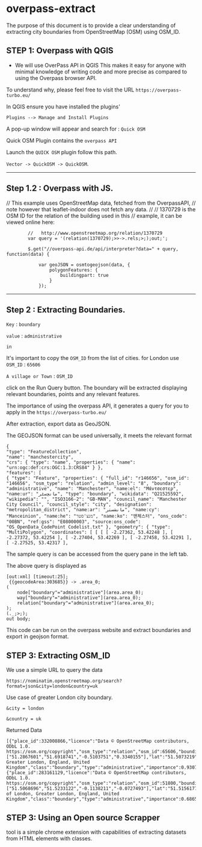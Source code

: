 # overpass-extract

The purpose of this document is to provide a clear understanding of extracting city boundaries from OpenStreetMap (OSM) using OSM_ID.

## STEP 1: Overpass with QGIS
- We will use OverPass API in QGIS
This makes it easy for anyone with minimal knowledge of writing code and more precise as compared to using the Overpass browser API. 

To understand why, please feel free to visit the URL ``` https://overpass-turbo.eu/ ```

In QGIS ensure you have installed the plugins'

``` 
Plugins --> Manage and Install Plugins
```  
A pop-up window will appear and search for : ``` Quick OSM ```

Quick OSM Plugin contains the ```overpass API```

Launch the ``` QUICK OSM ``` plugin follow this path.

``` Vector -> QuickOSM -> QuickOSM ```.

--------------------------------------------
## Step 1.2 :  Overpass with JS. 

// This example uses OpenStreetMap data, fetched from the OverpassAPI,
        // note however that leaflet-indoor does not fetch any data.
        //
        // 1370729 is the OSM ID for the relation of the building used in this
        // example, it can be viewed online here:

```
        //   http://www.openstreetmap.org/relation/1370729
        var query = '(relation(1370729);>>->.rels;>;);out;';

        $.get("//overpass-api.de/api/interpreter?data=" + query, function(data) {

            var geoJSON = osmtogeojson(data, {
                polygonFeatures: {
                    buildingpart: true
                }
            });
```
------
## Step 2 :  Extracting Boundaries. 

``` Key ``` : ``` boundary ```

``` value ``` : ``` administrative ```

``` in ```

It's important to copy the ```OSM_ID``` from the list of cities. 
for London use  ```OSM_ID``` : ```65606```

``` A village or Town ``` : ``` OSM_ID ```

click on the Run Query button. 
The boundary will be extracted displaying relevant boundaries, points and any relevant features.

The importance of using the overpass API, it generates a query for you to apply in the ```https://overpass-turbo.eu/ ``` 

After extraction, export data as GeoJSON. 

The GEOJSON format can be used universally, it meets the relevant format 

```
{
"type": "FeatureCollection",
"name": "manchestercity",
"crs": { "type": "name", "properties": { "name": "urn:ogc:def:crs:OGC:1.3:CRS84" } },
"features": [
{ "type": "Feature", "properties": { "full_id": "r146656", "osm_id": "146656", "osm_type": "relation", "admin_level": "8", "boundary": "administrative", "name": "Manchester", "name:el": "Μάντσεστερ", "name:ur": "مانچسٹر", "type": "boundary", "wikidata": "Q21525592", "wikipedia": "", "ISO3166-2": "GB-MAN", "council_name": "Manchester City Council", "council_style": "city", "designation": "metropolitan_district", "name:ar": "مانشستر", "name:cy": "Manceinion", "name:he": "מנצ'סטר", "name:ko": "맨체스터", "ons_code": "00BN", "ref:gss": "E08000003", "source:ons_code": "OS_OpenData_CodePoint Codelist.txt" }, "geometry": { "type": "MultiPolygon", "coordinates": [ [ [ [ -2.27362, 53.42248 ], [ -2.27372, 53.42254 ], [ -2.27404, 53.42269 ], [ -2.27458, 53.42291 ], [ -2.27525, 53.42317 ], 

```

The sample query is can be accessed from the query pane in the left tab. 

The above query is displayed as 
```
[out:xml] [timeout:25];
 {{geocodeArea:303685}} -> .area_0;
(
    node["boundary"="administrative"](area.area_0);
    way["boundary"="administrative"](area.area_0);
    relation["boundary"="administrative"](area.area_0);
);
(._;>;);
out body;

```

This code can be run on the overpass website and extract boundaries and export in geojson format.

## STEP 3: Extracting OSM_ID

We use a simple URL to query the data

``` https://nominatim.openstreetmap.org/search?format=json&city=london&country=uk ```

Use case of greater London city boundary. 

``` &city = london ```

``` &country = uk ```

Returned Data 

``` 
[{"place_id":332008866,"licence":"Data © OpenStreetMap contributors, ODbL 1.0. https://osm.org/copyright","osm_type":"relation","osm_id":65606,"boundingbox":["51.2867601","51.6918741","-0.5103751","0.3340155"],"lat":"51.5073219","lon":"-0.1276474","display_name":"London, Greater London, England, United Kingdom","class":"boundary","type":"administrative","importance":0.9307827616237295,"icon":"https://nominatim.openstreetmap.org/ui/mapicons//poi_boundary_administrative.p.20.png"},{"place_id":283161129,"licence":"Data © OpenStreetMap contributors, ODbL 1.0. https://osm.org/copyright","osm_type":"relation","osm_id":51800,"boundingbox":["51.5068696","51.5233122","-0.1138211","-0.0727493"],"lat":"51.5156177","lon":"-0.0919983","display_name":"City of London, Greater London, England, United Kingdom","class":"boundary","type":"administrative","importance":0.6865111547516773,"icon":"https://nominatim.openstreetmap.org/ui/mapicons//poi_boundary_administrative.p.20.png"}]
```

## STEP 3: Using an Open source Scrapper

tool is a simple chrome extension with capabilities of extracting datasets from HTML elements with classes.










